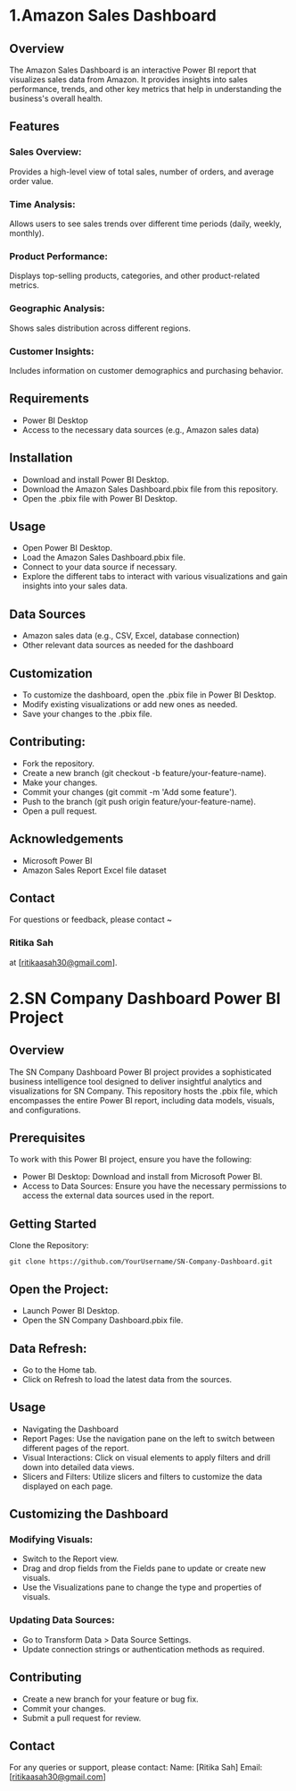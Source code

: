 # 1.Amazon Sales Dashboard

## Overview
The Amazon Sales Dashboard is an interactive Power BI report that visualizes sales data from Amazon. It provides insights into sales performance, trends, and other key metrics that help in understanding the business's overall health.

## Features
### Sales Overview: 
Provides a high-level view of total sales, number of orders, and average order value.
### Time Analysis: 
Allows users to see sales trends over different time periods (daily, weekly, monthly).
### Product Performance: 
Displays top-selling products, categories, and other product-related metrics.
### Geographic Analysis: 
Shows sales distribution across different regions.
### Customer Insights: 
Includes information on customer demographics and purchasing behavior.

## Requirements
* Power BI Desktop
* Access to the necessary data sources (e.g., Amazon sales data)

## Installation
* Download and install Power BI Desktop.
* Download the Amazon Sales Dashboard.pbix file from this repository.
* Open the .pbix file with Power BI Desktop.

## Usage
* Open Power BI Desktop.
* Load the Amazon Sales Dashboard.pbix file.
* Connect to your data source if necessary.
* Explore the different tabs to interact with various visualizations and gain insights into your sales data.

## Data Sources
* Amazon sales data (e.g., CSV, Excel, database connection)
* Other relevant data sources as needed for the dashboard

## Customization
* To customize the dashboard, open the .pbix file in Power BI Desktop.
* Modify existing visualizations or add new ones as needed.
* Save your changes to the .pbix file.

## Contributing:
* Fork the repository.
* Create a new branch (git checkout -b feature/your-feature-name).
* Make your changes.
* Commit your changes (git commit -m 'Add some feature').
* Push to the branch (git push origin feature/your-feature-name).
* Open a pull request.

## Acknowledgements
* Microsoft Power BI
* Amazon Sales Report Excel file dataset
  
## Contact
For questions or feedback, please contact ~ 
### Ritika Sah 
at [ritikaasah30@gmail.com].


# 2.SN Company Dashboard Power BI Project

## Overview
The SN Company Dashboard Power BI project provides a sophisticated business intelligence tool designed to deliver insightful analytics and visualizations for SN Company. This repository hosts the .pbix file, which encompasses the entire Power BI report, including data models, visuals, and configurations.

## Prerequisites
To work with this Power BI project, ensure you have the following:
* Power BI Desktop: Download and install from Microsoft Power BI.
* Access to Data Sources: Ensure you have the necessary permissions to access the external data sources used in the report.
  
## Getting Started
Clone the Repository:
```
git clone https://github.com/YourUsername/SN-Company-Dashboard.git
```

## Open the Project:
* Launch Power BI Desktop.
* Open the SN Company Dashboard.pbix file.
  
## Data Refresh:
* Go to the Home tab.
* Click on Refresh to load the latest data from the sources.

## Usage
* Navigating the Dashboard
* Report Pages: Use the navigation pane on the left to switch between different pages of the report.
* Visual Interactions: Click on visual elements to apply filters and drill down into detailed data views.
* Slicers and Filters: Utilize slicers and filters to customize the data displayed on each page.
  
## Customizing the Dashboard
### Modifying Visuals:
* Switch to the Report view.
* Drag and drop fields from the Fields pane to update or create new visuals.
* Use the Visualizations pane to change the type and properties of visuals.
### Updating Data Sources:
* Go to Transform Data > Data Source Settings.
* Update connection strings or authentication methods as required.
  
## Contributing 
* Create a new branch for your feature or bug fix.
* Commit your changes.
* Submit a pull request for review.

## Contact
For any queries or support, please contact:
Name: [Ritika Sah]
Email: [ritikaasah30@gmail.com]








